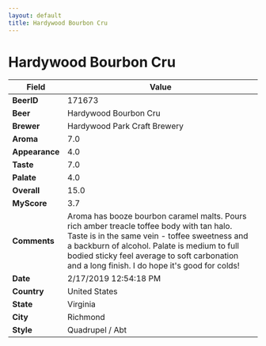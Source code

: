 ```yaml
---
layout: default
title: Hardywood Bourbon Cru
---
```


# Hardywood Bourbon Cru

| Field         | Value     |
|---------------|-----------|
| **BeerID** | 171673 |
| **Beer** | Hardywood Bourbon Cru |
| **Brewer** | Hardywood Park Craft Brewery |
| **Aroma** | 7.0 |
| **Appearance** | 4.0 |
| **Taste** | 7.0 |
| **Palate** | 4.0 |
| **Overall** | 15.0 |
| **MyScore** | 3.7 |
| **Comments** | Aroma has booze bourbon caramel malts. Pours rich amber treacle toffee body with tan halo. Taste is in the same vein - toffee sweetness and a backburn of alcohol. Palate is medium to full bodied sticky feel average to soft carbonation and a long finish. I do hope it's good for colds! |
| **Date** | 2/17/2019 12:54:18 PM |
| **Country** | United States |
| **State** | Virginia |
| **City** | Richmond |
| **Style** | Quadrupel / Abt |
